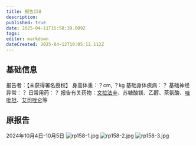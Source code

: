```yaml
---
title: 报告158
description: 
published: true
date: 2025-04-11T15:58:39.009Z
tags: 
editor: markdown
dateCreated: 2025-04-12T10:05:12.112Z
---
```


## 基础信息
报告者：【未获得署名授权】
身高体重：？cm, ？kg
基础身体疾病：？
基础神经异常：？
日常用药：？
报告有关药物：[文拉法辛](/drug/VEN)、苏糖酸镁、乙醇、茶氨酸、[唑吡坦](/drug/思诺思)、[艾司唑仑](/drug/BZDs)等

## 原报告
2024年10月4日-10月5日
![rp158-1.jpg](/imgs/rp158-1.jpg)
![rp158-2.jpg](/imgs/rp158-2.jpg)
![rp158-3.jpg](/imgs/rp158-3.jpg)